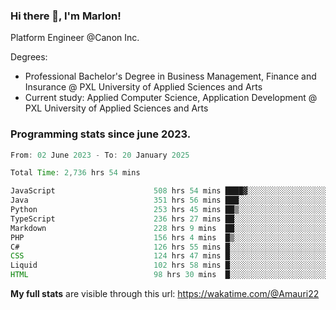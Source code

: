 
### Hi there 👋, I'm Marlon!

Platform Engineer @Canon Inc.

Degrees: 
- Professional Bachelor's Degree in Business Management, Finance and Insurance @ PXL University of Applied Sciences and Arts
- Current study: Applied Computer Science, Application Development @ PXL University of Applied Sciences and Arts

### Programming stats since june 2023.
<!--START_SECTION:waka-->

```java
From: 02 June 2023 - To: 20 January 2025

Total Time: 2,736 hrs 54 mins

JavaScript                      508 hrs 54 mins ████▓░░░░░░░░░░░░░░░░░░░░   18.21 %
Java                            351 hrs 56 mins ███░░░░░░░░░░░░░░░░░░░░░░   12.59 %
Python                          253 hrs 45 mins ██▒░░░░░░░░░░░░░░░░░░░░░░   09.08 %
TypeScript                      236 hrs 27 mins ██░░░░░░░░░░░░░░░░░░░░░░░   08.46 %
Markdown                        228 hrs 9 mins  ██░░░░░░░░░░░░░░░░░░░░░░░   08.16 %
PHP                             156 hrs 4 mins  █▒░░░░░░░░░░░░░░░░░░░░░░░   05.59 %
C#                              126 hrs 55 mins █░░░░░░░░░░░░░░░░░░░░░░░░   04.54 %
CSS                             124 hrs 47 mins █░░░░░░░░░░░░░░░░░░░░░░░░   04.47 %
Liquid                          102 hrs 58 mins █░░░░░░░░░░░░░░░░░░░░░░░░   03.69 %
HTML                            98 hrs 30 mins  █░░░░░░░░░░░░░░░░░░░░░░░░   03.53 %
```

<!--END_SECTION:waka-->
**My full stats** are visible through this url: https://wakatime.com/@Amauri22
